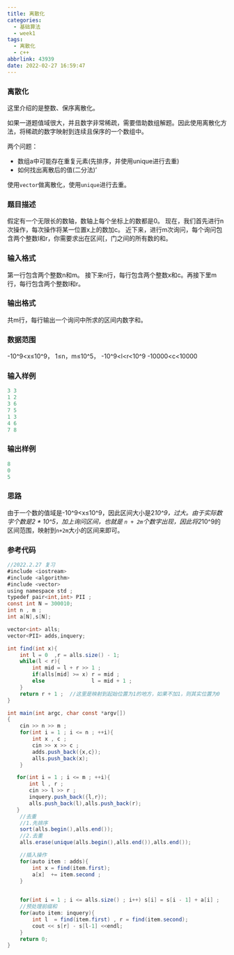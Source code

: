 ```yaml
---
title: 离散化
categories:
  - 基础算法
  - week1
tags:
  - 离散化
  - c++
abbrlink: 43939
date: 2022-02-27 16:59:47
---
```

### 离散化

这里介绍的是整数、保序离散化。

如果一道题值域很大，并且数字非常稀疏，需要借助数组解题。因此使用离散化方法，将稀疏的数字映射到连续且保序的一个数组中。

两个问题：

* 数组a中可能存在重复元素(先排序，并使用unique进行去重)
* 如何找出离散后的值(二分法)’

使用`vector`做离散化，使用`unique`进行去重。

### 题目描述

假定有一个无限长的数轴，数轴上每个坐标上的数都是0。
现在，我们首先进行n次操作，每次操作将某一位置x上的数加c。
近下来，进行m次询问，每个询问包含两个整数l和r，你需要求出在区间[，门之间的所有数的和。

### 输入格式

第一行包含两个整数n和m。
接下来n行，每行包含两个整数x和c。再接下里m行，每行包含两个整数l和r。

### 输出格式

共m行，每行输出一个询问中所求的区间内数字和。

### 数据范围

-10^9<x≤10^9，
1≤n，m≤10^5，
-10^9<l<r<10^9
-10000<c<10000

### 输入样例

```java
3 3
1 2
3 6
7 5
1 3
4 6
7 8
```

### 输出样例

```java
8
0
5
```

### 思路

由于一个数的值域是-10^9<x≤10^9，因此区间大小是2*10^9，过大。由于实际数字个数是2 * 10^5，加上询问区间，也就是 `n + 2m`个数字出现，因此将2*10^9的区间范围，映射到`n+2m`大小的区间来即可。

### 参考代码

```java
//2022.2.27 复习
#include <iostream>
#include <algorithm>
#include <vector>
using namespace std ;
typedef pair<int,int> PII ;
const int N = 300010;
int n , m ;
int a[N],s[N];

vector<int> alls;
vector<PII> adds,inquery;

int find(int x){
    int l = 0  ,r = alls.size() - 1;
    while(l < r){
        int mid = l + r >> 1 ;
        if(alls[mid] >= x) r = mid ;
        else               l = mid + 1 ; 
    }
    return r + 1 ;  //这里是映射到起始位置为1的地方，如果不加1，则其实位置为0
}

int main(int argc, char const *argv[])
{
    cin >> n >> m ;
    for(int i = 1 ; i <= n ; ++i){
        int x , c ;
        cin >> x >> c ;
        adds.push_back({x,c});
        alls.push_back(x);
    }

   for(int i = 1 ; i <= m ; ++i){
       int l , r ;
       cin >> l >> r ;
       inquery.push_back({l,r});
       alls.push_back(l),alls.push_back(r);
   }
    //去重
    //1.先排序
    sort(alls.begin(),alls.end());
    //2.去重
    alls.erase(unique(alls.begin(),alls.end()),alls.end());

    //插入操作
    for(auto item : adds){
        int x = find(item.first);
        a[x]  += item.second ;
    }

    
    for(int i = 1 ; i <= alls.size() ; i++) s[i] = s[i - 1] + a[i] ;
    //预处理前缀和
    for(auto item: inquery){
        int l  = find(item.first) , r = find(item.second);
        cout << s[r] - s[l-1] <<endl;
    }
    return 0;
}
```



